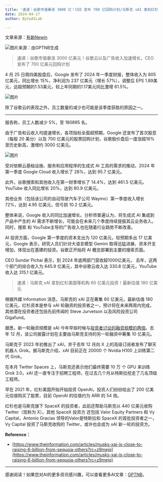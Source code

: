 ```yaml
---
title: '速递｜谷歌市值暴涨 3000 亿！CEO 宣布 700 亿回购计划/马斯克 xAI 拿到红杉美国等机构 60 亿投资！最新估值 180 亿'
date: 2024-04-27
author: ByteAILab

---
```


文章来源：[有新Newin](https://www.aixinzhijie.com/article/6845558)

![图片来源：由GPTNB生成](http://www.jesonc.com/upload/3B33CB85B496C0CB6FBA4C2BD79320AD/1714094266318/FjSvda1v2b1aSA9jyz0zmH9_LwrV.png)

>速递｜谷歌市值暴涨 3000 亿美元！谷歌云以及广告收入加速增长，CEO 宣布了 700 亿美元回购计划

4 月 25 日周四美股盘后，Google 发布了 2024 年一季度财报，整体收入为 805 亿美元，同比增长 15%，净利润为 237 亿美元（增长 57%），调整后 EPS 1.89美元，远超预期的1.53美元，较上年同期的1.17美元同比激增 61.5%。

![图片](http://www.jesonc.com/Fnsg9sUs3cFNzKOElC3B4mBue3aY)

除了谷歌云的表现之外，员工数量的减少也可能是该季度获胜的原因之一。

---
 报告称，员工人数减少 5%，至 180895 名。

由于广告和云收入均提速增长，各项指标全面超预期，Google 还宣布了首次股息（每股 20 美分）以及 700 亿美元的股票回购计划，谷歌股价盘后一度涨超16%至历史新高，激增约 3000 亿美元。

![图片](http://www.jesonc.com/FppcsaAw0eW8KICjyPH4erUN3bmc)

受对依赖云基础设施、服务和应用程序的生成式 AI 工具的需求的推动，2024 年第一季度 Google Cloud 收入增长了 28%，达到 95.7 亿美元。

此外，谷歌搜索和其他收入在第一财季增长了 14.4%，达到 461.5 亿美元。 YouTube 收入同比增长 20%，达到 80.9 亿美元。

其他业务（包括该公司的自动驾驶汽车子公司 Waymo）第一季度收入增长 72%，达到 4.95 亿美元，但亏损 10.2 亿美元。

整体来说，Google 收入的同比加速增长。分析师普遍认为，将生成式 AI 集成到产品中产生的 AI 需求不断增长，可能会在未来几个季度持续提振其云业务收入。同时，搜索 和 YouTube主导的广告收入也在随着行业趋势不断改善。

AI 投资方面，Google 第一季度的资本支出为 120 亿美元，较预期多出 17 亿美元，Google 表示，研究人员们针对大语言模型 Gemini 取得迅猛进展，资本开支增加，体现出在基建的投资。谷歌正开始将 AI 概览部署到主要的搜索页面。

CEO Sundar Pichai 表示，到 2024 年底两部门营收超1000亿美元， 去年，这两个部门的综合收入为 645.9 亿美元，其中谷歌云收入达 330.8 亿美元，YouTube 收入达 315.1 亿美元。

>速递｜马斯克 xAI 拿到红杉美国等机构 60 亿美元投资！最新估值 180 亿美元

根据外媒 Information 消息，马斯克的 xAI 正在筹集 60 亿美元，最新估值 180 亿美元，红杉资本是参与 xAI 轮融资的投资者之一，预计将在未来两周内完成，其他潜在投资者还包括先前传闻的 Steve Jurvetson 以及风险投资公司 Gigafund。

据悉，新一轮融资规模是 xAI 今年早些时候与[投资者讨论的融资规模的两倍](http://mp.weixin.qq.com/s?__biz=Mzg3NDkyMTQ5Mw==&mid=2247491729&idx=1&sn=58c07702bc1f2626c4cc8fb5a09c5fd5&chksm=cecbcbebf9bc42fd7caeae92b74947e98b2dbed07120b90c5eab97b44c44a3263f1d541f490e&scene=21#wechat_redirect)。去年 12 月，该公司披露计划在主要由马斯克支持的另一轮融资中筹集 10 亿美元。

马斯克于 2023 年初推出了 xAI，并于去年 12 月向 X 上的高级订阅者发布了聊天机器人 Grok。据马斯克介绍，xAI 目前正在 20000 个 Nvidia H100 上训练第二代 Grok。

在本月 Twitter Spaces 上，马斯克还表示他们最终需要 10 万 个 GPU 来训练 Grok 3.0，xAI 还一直专注于招聘工程师，在过去几个月从特斯拉挖走了几名顶级工程师。

早在 2021 年，红杉美国开始开始投资 OpenAI，投资人们纷纷给出了 200 亿美元估值购买了股票，目前 OpenAI 的估值约为 ARR 的 54 倍。

红杉也是马斯克旗下 SpaceX 的投资者，此前还帮助马斯克以 440 亿美元收购 Twitter（现称为 X）。其他 SpaceX 投资方 还包括 Valor Equity Partners 和 Vy Capital，Antonio Gracias 领导的Valor是特斯拉和 SpaceX 的首批投资者之一，Vy Capital 投资了马斯克收购的 Twitter，或许也会成为 xAI 新一轮的投资方。

**Reference：**
- [https://www.theinformation.com/articles/musks-xai-is-close-to-raising-6-billion-from-sequoia-others?rc=z9mejq](https://www.theinformation.com/articles/musks-xai-is-close-to-raising-6-billion-from-sequoia-others?rc=z9mejq)
---
感谢阅读！如果您对AI的更多资讯感兴趣，可以查看更多AI文章：[GPTNB](https://gptnb.com)。